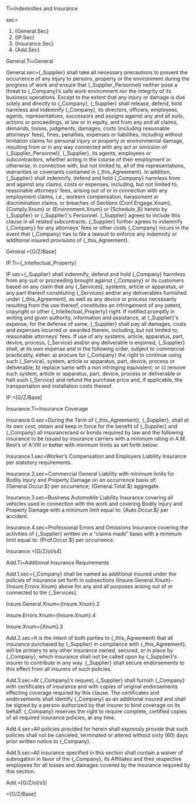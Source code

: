 Ti=Indemnities and Insurance

sec=<ol><li>{General.Sec}</li><li>{IP.Sec}</li><li>{Insurance.Sec}</li><li>{Add.Sec}</ol>

General.Ti=General

General.sec={_Supplier} shall take all necessary precautions to prevent the occurrence of any injury to persons, property or the environment during the progress of work and ensure that {_Supplier_Personnel} neither pose a threat to {_Company}’s safe work environment nor the integrity of its business operations. Except to the extent that any injury or damage is due solely and directly to {_Company}, {_Supplier} shall release, defend, hold harmless and indemnify {_Company}, its directors, officers, employees, agents, representatives, successors and assigns against any and all suits, actions or proceedings, at law or in equity, and from any and all claims, demands, losses, judgments, damages, costs (including reasonable attorneys’ fees), fines, penalties, expenses or liabilities, including without limitation claims for personal injury or property or environmental damage, resulting from or in any way connected with any act or omission of {_Supplier_Personnel}, {_Supplier}, its agents, employees or subcontractors, whether acting in the course of their employment or otherwise, in connection with, but not limited to, all of the representations, warranties or covenants contained in {_this_Agreement}. In addition, {_Supplier} shall indemnify, defend and hold {_Company} harmless from and against any claims, costs or expenses, including, but not limited to, reasonable attorneys' fees, arising out of or in connection with any employment claims, i.e., workers compensation, harassment or discrimination claims, or breaches of Sections {Conf.Engage.Xnum}, {Comply.Xnum} or {Environment.Xnum} or {Schedule_B} hereto by {_Supplier} or {_Supplier}'s Personnel. {_Supplier} agrees to include this clause in all related subcontracts. {_Supplier} further agrees to indemnify {_Company} for any attorneys’ fees or other costs {_Company} incurs in the event that {_Company} has to file a lawsuit to enforce any indemnity or additional insured provisions of {_this_Agreement}.

General.=[G/Z/Base]

IP.Ti={_Intellectual_Property}

IP.sec={_Supplier} shall indemnify, defend and hold {_Company} harmless from any suit or proceeding brought against {_Company} or its customers based on any claim that any {_Services}, systems, article or apparatus, or any part thereof constituting {_Services} and/or any deliverables furnished under {_this_Agreement}, as well as any device or process necessarily resulting from the use thereof, constitutes an infringement of any patent, copyright or other {_Intellectual_Property} right. If notified promptly in writing and given authority, information and assistance, at {_Supplier}'s expense, for the defense of same, {_Supplier} shall pay all damages, costs and expenses incurred or awarded therein, including, but not limited to, reasonable attorneys’ fees. If use of any systems, article, apparatus, part, device, process, {_Service} and/or any deliverable is enjoined, {_Supplier} shall, at its own expense and in the following order, subject to commercial practicality, either: a) procure for {_Company} the right to continue using such {_Service}, system, article or apparatus, part, device, process or deliverable; b) replace same with a non infringing equivalent; or c) remove such system, article or apparatus, part, device, process or deliverable or halt such {_Service} and refund the purchase price and, if applicable, the transportation and installation costs thereof.

IP.=[G/Z/Base]

Insurance.Ti=Insurance Coverage

Insurance.0.sec=During the Term of {_this_Agreement}, {_Supplier}, shall at its own cost, obtain and keep in force for the benefit of {_Supplier} and {_Company} all insurance/and or bonds required by law and the following insurance to be issued by insurance carriers with a minimum rating in A.M. Best’s of A:VIII or better with minimum limits as set forth below:

Insurance.1.sec=Worker’s Compensation and Employers Liability Insurance per statutory requirements.

Insurance.2.sec=Commercial General Liability with minimum limits for Bodily Injury and Property Damage on an occurrence basis of: {General.Occur.$} per occurrence; {General.Total.$} aggregate.

Insurance.3.sec=Business Automobile Liability Insurance covering all vehicles used in connection with the work and covering Bodily Injury and Property Damage with a minimum limit equal to: {Auto.Occur.$} per accident.

Insurance.4.sec=Professional Errors and Omissions Insurance covering the activities of {_Supplier} written on a "claims made” basis with a minimum limit equal to: {Prof.Occur.$} per occurrence.

Insurance.=[G/Z/ol/s4]

Add.Ti=Additional Insurance Requirements

Add.1.sec={_Company} shall be named as additional insured under the policies of insurance set forth in subsections {Insure.General.Xnum}-{Insure.Errors.Xnum} above for any and all purposes arising out of or connected to the {_Services}.

Insure.General.Xnum={Insure.Xnum}.2

Insure.Errors.Xnum={Insure.Xnum}.4

Insure.Xnum={Xnum}.3


Add.2.sec=It is the intent of both parties to {_this_Agreement} that all insurance purchased by {_Supplier} in compliance with {_this_Agreement}, will be primary to any other insurance owned, secured, or in place by {_Company}, which insurance shall not be called upon by {_Supplier}'s insurer to contribute in any way. {_Supplier} shall secure endorsements to this effect from all insurers of such policies.

Add.3.sec=At {_Company}’s request, {_Supplier} shall furnish {_Company} with certificates of insurance and with copies of original endorsements effecting coverage required by this clause. The certificates and endorsements shall identify {_Company} as an additional insured and shall be signed by a person authorized by that insurer to bind coverage on its behalf. {_Company} reserves the right to require complete, certified copies of all required insurance policies, at any time.

Add.4.sec=All policies provided for herein shall expressly provide that such policies shall not be canceled, terminated or altered without sixty (60) days prior written notice to {_Company}.

Add.5.sec=All insurance specified in this section shall contain a waiver of subrogation in favor of the {_Company}, its Affiliates and their respective employees for all losses and damages covered by the insurance required by this section.

Add.=[G/Z/ol/s5]

=[G/Z/Base]
